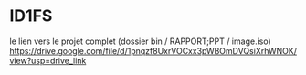 # ID1FS
le lien vers le projet complet (dossier bin / RAPPORT;PPT / image.iso)
https://drive.google.com/file/d/1pnqzf8UxrVOCxx3pWBOmDVQsiXrhWNOK/view?usp=drive_link
